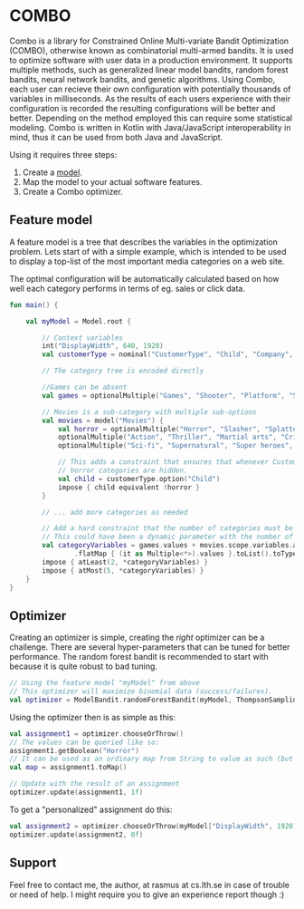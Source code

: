 # COMBO
Combo is a library for Constrained Online Multi-variate Bandit Optimization (COMBO), otherwise known as combinatorial multi-armed bandits. It is used to optimize software with user data in a production environment. It supports multiple methods, such as generalized linear model bandits, random forest bandits, neural network bandits, and genetic algorithms. Using Combo, each user can recieve their own configuration with potentially thousands of variables in milliseconds. As the results of each users experience with their configuration is recorded the resulting configurations will be better and better. Depending on the method employed this can require some statistical modeling. Combo is written in Kotlin with Java/JavaScript interoperability in mind, thus it can be used from both Java and JavaScript.

Using it requires three steps: 

1. Create a [model](https://en.wikipedia.org/wiki/Feature_model).
2. Map the model to your actual software features.
3. Create a Combo optimizer.

## Feature model

A feature model is a tree that describes the variables in the optimization problem. Lets start of with a simple example, which is intended to be used to display a top-list of the most important media categories on a web site.

The optimal configuration will be automatically calculated based on how well each category performs in terms of eg. sales or click data.

```kotlin
fun main() {

    val myModel = Model.root {

        // Context variables
        int("DisplayWidth", 640, 1920)
        val customerType = nominal("CustomerType", "Child", "Company", "Person")

        // The category tree is encoded directly

        //Games can be absent
        val games = optionalMultiple("Games", "Shooter", "Platform", "Sports", "Action", "Adventure", "Strategy")

        // Movies is a sub-category with multiple sub-options
        val movies = model("Movies") {
            val horror = optionalMultiple("Horror", "Slasher", "Splatter", "Zombie")
            optionalMultiple("Action", "Thriller", "Martial arts", "Crime")
            optionalMultiple("Sci-fi", "Supernatural", "Super heroes", "Fantasy")

            // This adds a constraint that ensures that whenever CustomerType is Child then any of the 
            // horror categories are hidden.
            val child = customerType.option("Child")
            impose { child equivalent !horror }
        }

        // ... add more categories as needed

        // Add a hard constraint that the number of categories must be between 2 and 5.
        // This could have been a dynamic parameter with the number of movie genres instead.
        val categoryVariables = games.values + movies.scope.variables.asSequence()
                .flatMap { (it as Multiple<*>).values }.toList().toTypedArray()
        impose { atLeast(2, *categoryVariables) }
        impose { atMost(5, *categoryVariables) }
    }
}
```

## Optimizer

Creating an optimizer is simple, creating the _right_ optimizer can be a challenge. There are several hyper-parameters that can be tuned for better performance. The random forest bandit is recommended to start with because it is quite robust to bad tuning.

```kotlin
// Using the feature model "myModel" from above
// This optimizer will maximize binomial data (success/failures).
val optimizer = ModelBandit.randomForestBandit(myModel, ThompsonSampling(BinomialVariance))
```

Using the optimizer then is as simple as this:

```kotlin
val assignment1 = optimizer.chooseOrThrow()
// The values can be queried like so:
assignment1.getBoolean("Horror")
// It can be used as an ordinary map from String to value as such (but then the structure is lost).
val map = assignment1.toMap()

// Update with the result of an assignment
optimizer.update(assignment1, 1f)
```

To get a "personalized" assignment do this:

```kotlin
val assignment2 = optimizer.chooseOrThrow(myModel["DisplayWidth", 1920], myModel["CustomerType", "Child"])
optimizer.update(assignment2, 0f)
```

## Support
Feel free to contact me, the author, at rasmus at cs.lth.se in case of trouble or need of help. I might require you to give an experience report though :)
